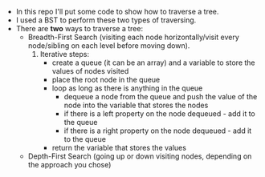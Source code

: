 * In this repo I'll put some code to show how to traverse a tree.
* I used a BST to perform these two types of traversing.
* There are **two** ways to traverse a tree:
    * Breadth-First Search (visiting each node horizontally/visit every node/sibling on each level before moving down). 
        1. Iterative steps:
            - create a queue (it can be an array) and a variable to store the values of nodes visited
            - place the root node in the queue
            - loop as long as there is anything in the queue
                - dequeue a node from the queue and push the value of the node into the variable that stores the nodes
                - if there is a left property on the node dequeued - add it to the queue
                - if there is a right property on the node dequeued - add it to the queue
            - return the variable that stores the values
    * Depth-First Search (going up or down visiting nodes, depending on the approach you chose)